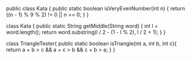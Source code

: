 public class Kata {
public static boolean isVeryEvenNumber(int n) {
return ((n - 1) % 9 % 2) != 0 || n == 0;
}
}

class Kata {
public static String getMiddle(String word) {
int l = word.length();
return word.substring(l / 2 - (1 - l % 2), l / 2 + 1);
}
}

class TriangleTester{
public static boolean isTriangle(int a, int b, int c){
return a + b > c && a + c > b && c + b > a;
}
}

